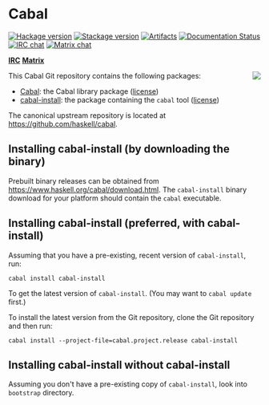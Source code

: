 # Cabal

[![Hackage version](https://img.shields.io/hackage/v/Cabal.svg?label=Hackage)](https://hackage.haskell.org/package/Cabal)
[![Stackage version](https://www.stackage.org/package/Cabal/badge/lts?label=Stackage)](https://www.stackage.org/package/Cabal)
[![Artifacts](https://github.com/haskell/cabal/actions/workflows/artifacts.yml/badge.svg?branch=master)](https://github.com/haskell/cabal/actions/workflows/artifacts.yml?query=branch%3Amaster)
[![Documentation Status](http://readthedocs.org/projects/cabal/badge/?version=latest)](http://cabal.readthedocs.io/en/latest/?badge=latest)
[![IRC chat](https://img.shields.io/badge/chat-on%20libera-brightgreen.svg)](https://web.libera.chat/#hackage)
[![Matrix chat](https://img.shields.io/badge/chat-on%20matrix-brightgreen.svg)](https://matrix.to/#/#hackage:libera.chat)

**[IRC](https://web.libera.chat/#hackage)**
**[Matrix](https://matrix.to/#/#hackage:libera.chat)**

<img src="https://www.haskell.org/cabal/images/Cabal-light.png" align="right">

This Cabal Git repository contains the following packages:

 * [Cabal](Cabal/README.md): the Cabal library package ([license](Cabal/LICENSE))
 * [cabal-install](cabal-install/README.md): the package containing the `cabal` tool ([license](cabal-install/LICENSE))

The canonical upstream repository is located at
https://github.com/haskell/cabal.

Installing cabal-install (by downloading the binary)
----------------------------------------------------

Prebuilt binary releases can be obtained from https://www.haskell.org/cabal/download.html.
The `cabal-install` binary download for your platform should contain the `cabal` executable.

Installing cabal-install (preferred, with cabal-install)
--------------------------------------------------------

Assuming that you have a pre-existing, recent version of `cabal-install`, run:

~~~~
cabal install cabal-install
~~~~

To get the latest version of `cabal-install`. (You may want to `cabal update` first.)

To install the latest version from the Git repository, clone the
Git repository and then run:

~~~~
cabal install --project-file=cabal.project.release cabal-install
~~~~

Installing cabal-install without cabal-install
----------------------------------------------

Assuming you don't have a pre-existing copy of `cabal-install`,
look into `bootstrap` directory.
